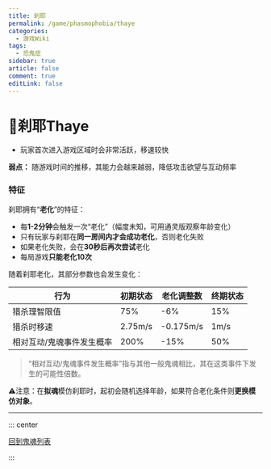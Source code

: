 ```yaml
---
title: 刹耶
permalink: /game/phasmophobia/thaye
categories:
  - 游戏Wiki
tags:
  - 恐鬼症
sidebar: true
article: false
comment: true
editLink: false
---
```


# 👻刹耶Thaye
- 玩家首次进入游戏区域时会非常活跃，移速较快

**弱点：** 随游戏时间的推移，其能力会越来越弱，降低攻击欲望与互动频率

### 特征
刹耶拥有“**老化**”的特征：
- 每**1-2分钟**会触发一次“老化”（幅度未知，可用通灵版观察年龄变化）
- 只有玩家与刹耶在**同一房间内才会成功老化**，否则老化失败
- 如果老化失败，会在**30秒后再次尝试**老化
- 每局游戏**只能老化10次**

随着刹耶老化，其部分参数也会发生变化：

|  行为 | 初期状态  |  老化调整数 |  终期状态 |
|---|---|---|---|
| 猎杀理智限值  |  75% |  -6% |  15% |
| 猎杀时移速  |  2.75m/s |  -0.175m/s | 1m/s  |
|  相对互动/鬼魂事件发生概率 | 200%  |  -15% | 50%  |
> “相对互动/鬼魂事件发生概率”指与其他一般鬼魂相比，其在这类事件下发生的可能性倍数。

⚠️注意：在**拟魂**模仿刹耶时，起初会随机选择年龄，如果符合老化条件则**更换模仿对象**。







------

::: center

[<i class="fas fa-home"></i> 回到鬼魂列表](/game/phasmophobia/ghosttype/#鬼魂列表)

:::

